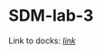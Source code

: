 # SDM-lab-3
Link to docks: [*link*](https://drive.google.com/file/d/1c-YJ9WXBTPvEPKBP_CBVxlfEwHfda5KC/view)
